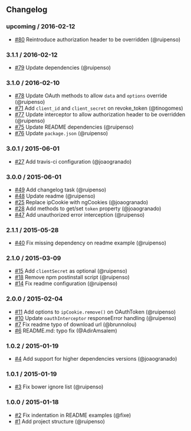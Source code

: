 ## Changelog

### upcoming / 2016-02-12
- [#80](https://github.com/seegno/angular-oauth2/pull/80) Reintroduce authorization header to be overridden (@ruipenso)

### 3.1.1 / 2016-02-12
- [#79](https://github.com/seegno/angular-oauth2/pull/79) Update dependencies (@ruipenso)

### 3.1.0 / 2016-02-10
- [#78](https://github.com/seegno/angular-oauth2/pull/78) Update OAuth methods to allow `data` and `options` override (@ruipenso)
- [#71](https://github.com/seegno/angular-oauth2/pull/71) Add `client_id` and `client_secret` on revoke_token (@tinogomes)
- [#77](https://github.com/seegno/angular-oauth2/pull/77) Update interceptor to allow authorization header to be overridden (@ruipenso)
- [#75](https://github.com/seegno/angular-oauth2/pull/75) Update README dependencies (@ruipenso)
- [#76](https://github.com/seegno/angular-oauth2/pull/76) Update `package.json` (@ruipenso)

### 3.0.1 / 2015-06-01
- [#27](https://github.com/seegno/angular-oauth2/pull/27) Add travis-ci configuration (@joaogranado)

### 3.0.0 / 2015-06-01
- [#49](https://github.com/seegno/angular-oauth2/pull/49) Add changelog task (@ruipenso)
- [#48](https://github.com/seegno/angular-oauth2/pull/48) Update readme (@ruipenso)
- [#25](https://github.com/seegno/angular-oauth2/pull/25) Replace ipCookie with ngCookies (@joaogranado)
- [#28](https://github.com/seegno/angular-oauth2/pull/28) Add methods to get/set `token` property (@joaogranado)
- [#47](https://github.com/seegno/angular-oauth2/pull/47) Add unauthorized error interception (@ruipenso)

### 2.1.1 / 2015-05-28
- [#40](https://github.com/seegno/angular-oauth2/pull/40) Fix missing dependency on readme example (@ruipenso)

### 2.1.0 / 2015-03-09
- [#15](https://github.com/seegno/angular-oauth2/pull/15) Add `clientSecret` as optional (@ruipenso)
- [#18](https://github.com/seegno/angular-oauth2/pull/18) Remove npm postinstall script (@ruipenso)
- [#14](https://github.com/seegno/angular-oauth2/pull/14) Fix readme  configuration (@ruipenso)

### 2.0.0 / 2015-02-04
- [#11](https://github.com/seegno/angular-oauth2/pull/11) Add options to `ipCookie.remove()` on OAuthToken (@ruipenso)
- [#10](https://github.com/seegno/angular-oauth2/pull/10) Update `oauthInterceptor` responseError handling (@ruipenso)
- [#7](https://github.com/seegno/angular-oauth2/pull/7) Fix readme typo of download url (@brunnolou)
- [#6](https://github.com/seegno/angular-oauth2/pull/6) README.md: typo fix (@AdirAmsalem)

### 1.0.2 / 2015-01-19
- [#4](https://github.com/seegno/angular-oauth2/pull/4) Add support for higher dependencies versions (@joaogranado)

### 1.0.1 / 2015-01-19
- [#3](https://github.com/seegno/angular-oauth2/pull/3) Fix bower ignore list (@ruipenso)

### 1.0.0 / 2015-01-18
- [#2](https://github.com/seegno/angular-oauth2/pull/2) Fix indentation in README examples (@fixe)
- [#1](https://github.com/seegno/angular-oauth2/pull/1) Add project structure (@ruipenso)